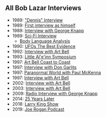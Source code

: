 ## All Bob Lazar Interviews
- 1989: ["Dennis" Interview](./dennis/)
- 1989: [First interview as himself](https://www.youtube.com/watch?v=I9EnIRhhtf4)
- 1989: [Interview with George Knapp](https://www.youtube.com/watch?v=CY5LxACsYI4)
- 1989: [Sci-Fi Interview](https://www.youtube.com/watch?v=KjApDnCvh2c)
    - [Body Language Analysis](https://www.youtube.com/watch?v=DOj_BMFLhrk)
- 1990: [UFOs The Best Evidence](https://www.youtube.com/watch?v=EjYTIYwCpQg)
- 1992: [Interview with Art Bell](https://www.youtube.com/watch?v=lfJypiLPOKc)
- 1993: [Little Al'e'inn Symposium](https://www.youtube.com/watch?v=bA1TvhJKv8s)
- 1997: [Art Bell Coast to Coast](https://soundcloud.com/bestartbellpodcast/1997-09-26-coast-to-coast-am-with-art-bell-bob-lazar-ufos-and-area-51)
- 1997: [Interview with Don Garlits](https://www.youtube.com/watch?v=PmclCzGFotM)
- 1997: [Paranormal World with Paul McKenna](https://www.youtube.com/watch?v=Og1ybql1CtE)
- 1997: [Interview with Art Bell](https://www.youtube.com/watch?v=bFM--edZ238)
- 2002: [Interview with Art Bell](https://www.youtube.com/watch?v=_91ZSTc9T-s)
- 2003: [Interview with Art Bell](https://www.youtube.com/watch?v=9QjPm24lhC0)
- 2009: [Radio Interview with George Knapp](https://www.youtube.com/watch?v=Ed9EVZYCBGY)
- 2014: [25 Years Later](https://www.youtube.com/watch?v=RefHq3UZSkM)
- 2018: [Larry King Show](https://www.youtube.com/watch?v=q1RYU8iKLrA)
- 2019: [Joe Rogan Podcast](./rogan/)
